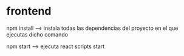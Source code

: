 # frontend
npm install --> instala todas las dependencias del proyecto en el que ejecutas dicho comando

npm start --> ejecuta react scripts start
